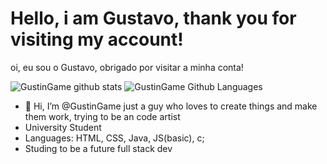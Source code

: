  # Hello, i am Gustavo, thank you for visiting my account!
 
 oi, eu sou o Gustavo, obrigado por visitar a minha conta!

![GustinGame github stats](https://github-readme-stats.vercel.app/api?username=GustinGame&show_icons=true&hide_border=true)
![GustinGame Github Languages](https://github-readme-stats.vercel.app/api/top-langs?username=GustinGame&locale=en&hide_title=false&layout=compact&card_width=320&langs_count=5&theme=dracula&hide_border=true)

- 👋 Hi, I’m @GustinGame just a guy who loves to create things and make them work, trying to be an code artist
- University Student
- Languages: HTML, CSS, Java, JS(basic), c;
- Studing to be a future full stack dev
